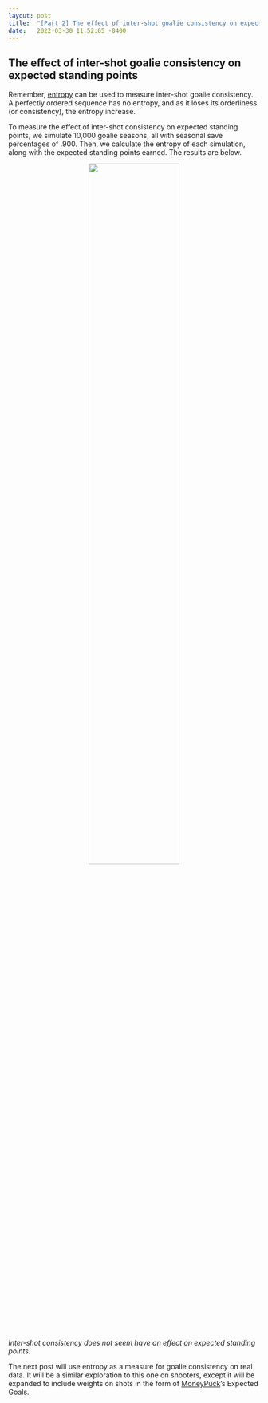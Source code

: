 ```yaml
---
layout: post
title:  "[Part 2] The effect of inter-shot goalie consistency on expected standing points "
date:   2022-03-30 11:52:05 -0400
---
```

<h2> The effect of inter-shot goalie consistency on expected standing points </h2>
<p>
Remember, <a href="https://spazznolo.github.io/2022/03/28/goalie-consistency-intro.html">entropy</a> can be used to measure inter-shot goalie consistency. A perfectly ordered sequence has no entropy, and as it loses its orderliness (or consistency), the entropy increase. 
</p>
<p>
To measure the effect of inter-shot consistency on expected standing points, we simulate 10,000 goalie seasons, all with seasonal save percentages of .900. Then, we calculate the entropy of each simulation, along with the expected standing points earned. The results are below.
</p>
<p>
<div style="text-align: center"> <img src="https://spazznolo.github.io/figs/goalie-one-threee.png" width="60%" length="150"/></div>
</p>
<p>
<em>Inter-shot consistency does not seem have an effect on expected standing points.</em>
</p>
<p>
The next post will use entropy as a measure for goalie consistency on real data. It will be a similar exploration to this one on shooters, except it will be expanded to include weights on shots in the form of <a href="https://moneypuck.com/">MoneyPuck</a>’s Expected Goals.
</p>
